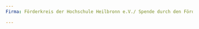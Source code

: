 ```yaml
---
Firma: Förderkreis der Hochschule Heilbronn e.V./ Spende durch den Förderkreis Zonta Heilbronn

---
```


